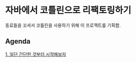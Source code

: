 # 자바에서 코틀린으로 리팩토링하기

동료들을 꼬셔서 코틀린을 사용하기 위해 이 프로젝트를 기획함.

## Agenda

[1. 일단 간단한 것부터 시작해보자](https://github.com/basquiat78/music-store-with-kotlin/tree/1-basic-start-kit)
